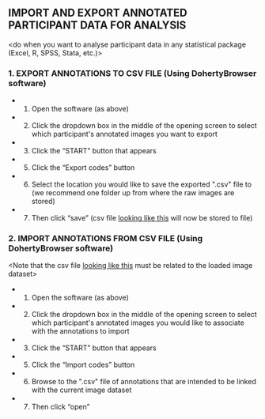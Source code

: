 ## IMPORT AND EXPORT ANNOTATED PARTICIPANT DATA FOR ANALYSIS
<do when you want to analyse participant data in any statistical package (Excel, R, SPSS, Stata, etc.)>

### 1. EXPORT ANNOTATIONS TO CSV FILE (Using DohertyBrowser software)
* 1.	Open the software (as above)
* 2.	Click the dropdown box in the middle of the opening screen to select which participant's annotated images you want to export
* 3.	Click the “START” button that appears
* 5.	Click the “Export codes” button
* 6.	Select the location you would like to save the exported ".csv" file to (we recommend one folder up from where the raw images are stored)
* 7.	Then click “save” (csv file [looking like this](https://sensecambrowser.codeplex.com/downloads/get/891651) will now be stored to file)

### 2. IMPORT ANNOTATIONS FROM CSV FILE (Using DohertyBrowser software)
<Note that the csv file [looking like this](https://sensecambrowser.codeplex.com/downloads/get/891651) must be related to the loaded image dataset>
* 1.	Open the software (as above)
* 2.	Click the dropdown box in the middle of the opening screen to select which participant's annotated images you would like to associate with the annotations to import
* 3.	Click the “START” button that appears
* 5.	Click the “Import codes” button
* 6.	Browse to the ".csv" file of annotations that are intended to be linked with the current image dataset
* 7.	Then click “open”
<All annotations should now be imported and associated with the relevant images>